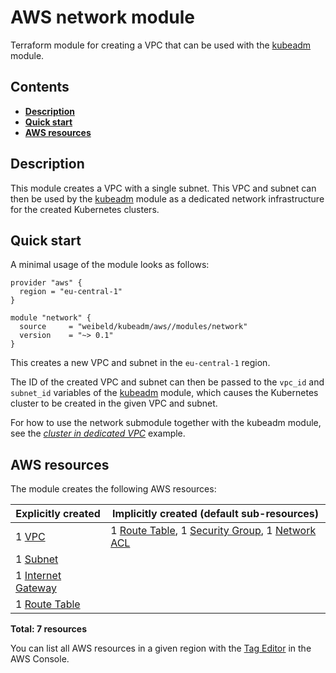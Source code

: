 # AWS network module

Terraform module for creating a VPC that can be used with the [kubeadm](https://github.com/weibeld/terraform-aws-kubeadm) module.

## Contents

- [**Description**](#description)
- [**Quick start**](#quick-start)
- [**AWS resources**](#aws-resources)

## Description

This module creates a VPC with a single subnet. This VPC and subnet can then be used by the [kubeadm](https://github.com/weibeld/terraform-aws-kubeadm) module as a dedicated network infrastructure for the created Kubernetes clusters.

## Quick start

A minimal usage of the module looks as follows:

```hcl
provider "aws" {
  region = "eu-central-1"
}

module "network" {
  source     = "weibeld/kubeadm/aws//modules/network"
  version    = "~> 0.1"
}
```

This creates a new VPC and subnet in the `eu-central-1` region.

The ID of the created VPC and subnet can then be passed to the `vpc_id` and `subnet_id` variables of the [kubeadm](https://github.com/weibeld/terraform-aws-kubeadm) module, which causes the Kubernetes cluster to be created in the given VPC and subnet.

For how to use the network submodule together with the kubeadm module, see the [_cluster in dedicated VPC_](https://github.com/weibeld/terraform-aws-kubeadm/tree/master/examples/ex3-cluster-in-dedicated-vpc) example.

## AWS resources

The module creates the following AWS resources:

| Explicitly created        | Implicitly created (default sub-resources)                          |
|---------------------------|---------------------------------------------------------------------|
| 1 [VPC][vpc]              | 1 [Route Table][rtb], 1 [Security Group][sg], 1 [Network ACL][acl]  |
| 1 [Subnet][subnet]        |                                                                     |
| 1 [Internet Gateway][igw] |                                                                     |
| 1 [Route Table][rtb]      |                                                                     |

**Total: 7 resources**

[vpc]: https://docs.aws.amazon.com/AWSEC2/latest/UserGuide/elastic-ip-addresses-eip.html
[acl]: https://docs.aws.amazon.com/vpc/latest/userguide/vpc-network-acls.html
[rtb]: https://docs.aws.amazon.com/vpc/latest/userguide/VPC_Route_Tables.html
[sg]: https://docs.aws.amazon.com/vpc/latest/userguide/VPC_SecurityGroups.html
[subnet]: https://docs.aws.amazon.com/vpc/latest/userguide/VPC_Subnets.html
[igw]: https://docs.aws.amazon.com/vpc/latest/userguide/VPC_Internet_Gateway.html

You can list all AWS resources in a given region with the [Tag Editor](https://console.aws.amazon.com/resource-groups/tag-editor) in the AWS Console.
